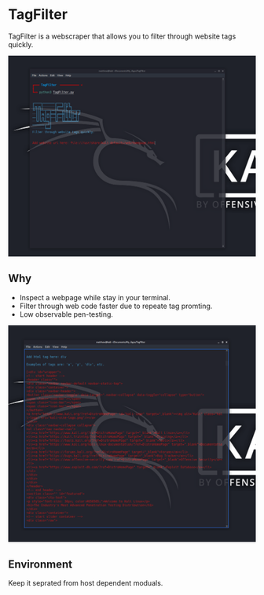 # TagFilter
TagFilter is a webscraper that allows you to filter through website tags quickly.

![Example](/Images/screenshot1.png "Example")

## Why
* Inspect a webpage while stay in your terminal.
* Filter through web code faster due to repeate tag promting.
* Low observable pen-testing.

![Example](/Images/screenshot2.png "Example")

## Environment
Keep it seprated from host dependent moduals.
